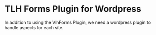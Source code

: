 # TLH Forms Plugin for Wordpress

In addition to using the VlhForms Plugin, we need a wordpress plugin to handle aspects for each site.



<form-legal-text school="Alvernia University" fontSize="1.1em" textColor="blue"></form-legal-text>
